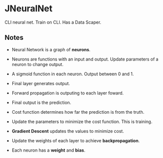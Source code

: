 # JNeuralNet #
CLI neural net. Train on CLI. Has a Data Scaper.  


## Notes ##
* Neural Network is a graph of **neurons**.
* Neurons are functions with an input and output. Update parameters of a neuron
  to change output.

* A sigmoid function in each neuron. Output between 0 and 1. 
* Final layer generates output. 
* Forward propagation is outputing to each layer foward.
* Final output is the prediction.
* Cost function determines how far the prediction is from the truth.
* Update the parameters to minimize the cost function. This is training. 
* **Gradient Descent** updates the values to minimize cost. 
* Update the weights of each layer to achieve **backpropagation**.

* Each neuron has a **weight** and **bias**. 